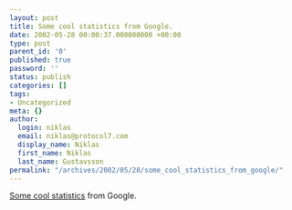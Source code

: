 ```yaml
---
layout: post
title: Some cool statistics from Google.
date: 2002-05-28 00:00:37.000000000 +00:00
type: post
parent_id: '0'
published: true
password: ''
status: publish
categories: []
tags:
- Uncategorized
meta: {}
author:
  login: niklas
  email: niklas@protocol7.com
  display_name: Niklas
  first_name: Niklas
  last_name: Gustavsson
permalink: "/archives/2002/05/28/some_cool_statistics_from_google/"
---
```

[Some cool statistics](http://www.google.ca/press/zeitgeist.html) from Google.

